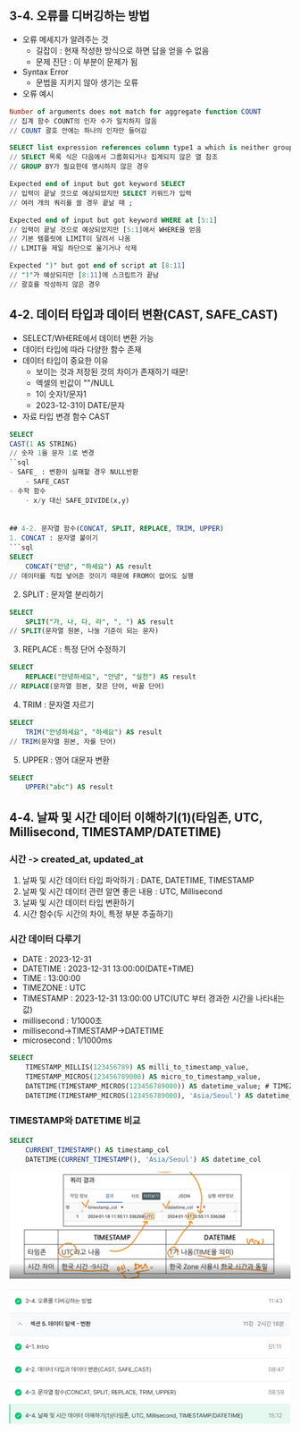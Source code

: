 ## 3-4. 오류를 디버깅하는 방법
- 오류 메세지가 알려주는 것
    - 길잡이 : 현재 작성한 방식으로 하면 답을 얻을 수 없음
    - 문제 진단 : 이 부분이 문제가 됨
- Syntax Error
    - 문법을 지키지 않아 생기는 오류
- 오류 예시
```sql
Number of arguments does not match for aggregate function COUNT
// 집계 함수 COUNT의 인자 수가 일치하지 않음
// COUNT 괄호 안에는 하나의 인자만 들어감
```
```sql
SELECT list expression references column type1 a which is neither grouped not aggregated
// SELECT 목록 식은 다음에서 그룹화되거나 집계되지 않은 열 참조
// GROUP BY가 필요한데 명시하지 않은 경우
```
```sql
Expected end of input but got keyword SELECT
// 입력이 끝날 것으로 예상되었지만 SELECT 키워드가 입력
// 여러 개의 쿼리를 쓸 경우 끝날 때 ;
```
``` sql
Expected end of input but got keyword WHERE at [5:1]
// 입력이 끝날 것으로 예상되었지만 [5:1]에서 WHERE을 얻음
// 기본 템플릿에 LIMIT이 달려서 나옴
// LIMIT을 제일 하단으로 옮기거나 삭제
```
```sql
Expected ")" but got end of script at [8:11]
// ")"가 예상되지만 [8:11]에 스크립트가 끝남
// 괄호를 작성하지 않은 경우
```

## 4-2. 데이터 타입과 데이터 변환(CAST, SAFE_CAST)
- SELECT/WHERE에서 데이터 변환 가능
- 데이터 타입에 따라 다양한 함수 존재 
- 데이터 타입이 중요한 이유
    - 보이는 것과 저장된 것의 차이가 존재하기 때문!
    - 엑셀의 빈값이 ""/NULL
    - 1이 숫자1/문자1
    - 2023-12-31이 DATE/문자
- 자료 타입 변경 함수 CAST
```sql
SELECT
CAST(1 AS STRING)
// 숫자 1을 문자 1로 변경
``sql
- SAFE_ : 변환이 실패할 경우 NULL반환
    - SAFE_CAST
- 수학 함수
    - x/y 대신 SAFE_DIVIDE(x,y)


## 4-2. 문자열 함수(CONCAT, SPLIT, REPLACE, TRIM, UPPER)
1. CONCAT : 문자열 붙이기
```sql
SELECT
    CONCAT("안녕", "하세요") AS result
// 데이터를 직접 넣어준 것이기 때문에 FROM이 없어도 실행
```
2. SPLIT : 문자열 분리하기
```sql
SELECT
    SPLIT("가, 나, 다, 라", ", ") AS result
// SPLIT(문자열 원본, 나눌 기준이 되는 문자)
```
3. REPLACE : 특정 단어 수정하기
```sql
SELECT
    REPLACE("안녕하세요", "안녕", "실천") AS result
// REPLACE(문자열 원본, 찾은 단어, 바꿀 단어)
```
4. TRIM : 문자열 자르기
```sql
SELECT
    TRIM("안녕하세요", "하세요") AS result
// TRIM(문자열 원본, 자를 단어)
```
5. UPPER : 영어 대문자 변환
```sql
SELECT
    UPPER("abc") AS result
```

## 4-4. 날짜 및 시간 데이터 이해하기(1)(타임존, UTC, Millisecond, TIMESTAMP/DATETIME)
### 시간 -> created_at, updated_at
1. 날짜 및 시간 데이터 타입 파악하기 : DATE, DATETIME, TIMESTAMP
2. 날짜 및 시간 데이터 관련 알면 좋은 내용 : UTC, Millisecond
3. 날짜 및 시간 데이터 타입 변환하기
4. 시간 함수(두 시간의 차이, 특정 부분 추출하기)

### 시간 데이터 다루기
- DATE : 2023-12-31
- DATETIME : 2023-12-31 13:00:00(DATE+TIME)
- TIME : 13:00:00
- TIMEZONE : UTC
- TIMESTAMP : 2023-12-31 13:00:00 UTC(UTC 부터 경과한 시간을 나타내는 값)
- millisecond : 1/1000초
- millisecond->TIMESTAMP->DATETIME
- microsecond : 1/1000ms
```sql
SELECT
    TIMESTAMP_MILLIS(123456789) AS milli_to_timestamp_value,
    TIMESTAMP_MICROS(123456789000) AS micro_to_timestamp_value,
    DATETIME(TIMESTAMP_MICROS(123456789000)) AS datetime_value; # TIMEZONE 누락
    DATETIME(TIMESTAMP_MICROS(123456789000), 'Asia/Seoul') AS datetime_value_asia; # TIMEZONE 포함
```

### TIMESTAMP와 DATETIME 비교
```sql
SELECT
    CURRENT_TIMESTAMP() AS timestamp_col
    DATETIME(CURRENT_TIMESTAMP(), 'Asia/Seoul') AS datetime_col
```
![sql3week](/git/sql3week_1.png)


![sql3week_1](/git/sql3week.png)